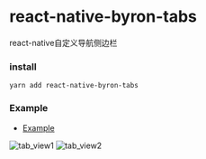 # react-native-byron-tabs
react-native自定义导航侧边栏

### install
 
```
yarn add react-native-byron-tabs
```

### Example
- [Example](https://github.com/472647301/react-native-inssues/blob/master/src/views/Main.ts)

![tab_view1](https://github.com/472647301/react-native-inssues/blob/master/screenshots/Simulator%20Screen%20Shot%20-%20iPhone%207%20-%202019-08-16%20at%2000.53.47.png?raw=true)
![tab_view2](https://github.com/472647301/react-native-inssues/blob/master/screenshots/Simulator%20Screen%20Shot%20-%20iPhone%207%20-%202019-08-16%20at%2000.54.11.png?raw=true)
